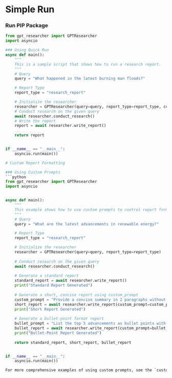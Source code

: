 # Simple Run

### Run PIP Package

```python
from gpt_researcher import GPTResearcher
import asyncio

### Using Quick Run
async def main():
    """
    This is a sample script that shows how to run a research report.
    """
    # Query
    query = "What happened in the latest burning man floods?"

    # Report Type
    report_type = "research_report"

    # Initialize the researcher
    researcher = GPTResearcher(query=query, report_type=report_type, config_path=None)
    # Conduct research on the given query
    await researcher.conduct_research()
    # Write the report
    report = await researcher.write_report()
    
    return report


if __name__ == "__main__":
    asyncio.run(main())

# Custom Report Formatting

### Using Custom Prompts
```python
from gpt_researcher import GPTResearcher
import asyncio


async def main():
    """
    This example shows how to use custom prompts to control report formatting.
    """
    # Query
    query = "What are the latest advancements in renewable energy?"

    # Report Type
    report_type = "research_report"

    # Initialize the researcher
    researcher = GPTResearcher(query=query, report_type=report_type)
    
    # Conduct research on the given query
    await researcher.conduct_research()
    
    # Generate a standard report
    standard_report = await researcher.write_report()
    print("Standard Report Generated")
    
    # Generate a short, concise report using custom_prompt
    custom_prompt = "Provide a concise summary in 2 paragraphs without citations."
    short_report = await researcher.write_report(custom_prompt=custom_prompt)
    print("Short Report Generated")
    
    # Generate a bullet-point format report
    bullet_prompt = "List the top 5 advancements as bullet points with brief explanations."
    bullet_report = await researcher.write_report(custom_prompt=bullet_prompt)
    print("Bullet-Point Report Generated")
    
    return standard_report, short_report, bullet_report


if __name__ == "__main__":
    asyncio.run(main())

For more comprehensive examples of using custom prompts, see the `custom_prompt.py` file included in the examples directory.
```
